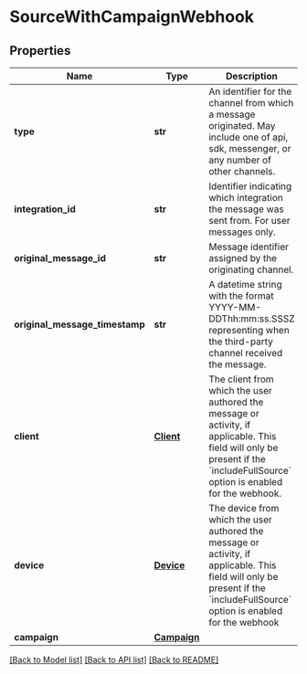 # SourceWithCampaignWebhook

## Properties
Name | Type | Description | Notes
------------ | ------------- | ------------- | -------------
**type** | **str** | An identifier for the channel from which a message originated. May include one of api, sdk, messenger, or any number of other channels. | [optional] 
**integration_id** | **str** | Identifier indicating which integration the message was sent from. For user messages only. | [optional] 
**original_message_id** | **str** | Message identifier assigned by the originating channel. | [optional] 
**original_message_timestamp** | **str** | A datetime string with the format YYYY-MM-DDThh:mm:ss.SSSZ representing when the third-party channel received the message. | [optional] 
**client** | [**Client**](Client.md) | The client from which the user authored the message or activity, if applicable. This field will only be present if the &#x60;includeFullSource&#x60; option is enabled for the webhook. | [optional] 
**device** | [**Device**](Device.md) | The device from which the user authored the message or activity, if applicable. This field will only be present if the &#x60;includeFullSource&#x60; option is enabled for the webhook | [optional] 
**campaign** | [**Campaign**](Campaign.md) |  | [optional] 

[[Back to Model list]](../README.md#documentation-for-models) [[Back to API list]](../README.md#documentation-for-api-endpoints) [[Back to README]](../README.md)


